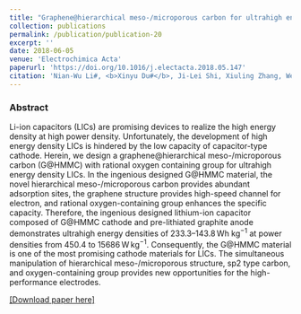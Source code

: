 ```yaml
---
title: "Graphene@hierarchical meso-/microporous carbon for ultrahigh energy density lithium-ion capacitors"
collection: publications
permalink: /publication/publication-20
excerpt: ''
date: 2018-06-05
venue: 'Electrochimica Acta'
paperurl: 'https://doi.org/10.1016/j.electacta.2018.05.147'
citation: 'Nian-Wu Li#, <b>Xinyu Du#</b>, Ji-Lei Shi, Xiuling Zhang, Wei Fan, Jiaona Wang, Shuyu Zhao, Yuebo Liu, Weihua Xu, Meicheng Li, Yu-Guo Guo, Congju Li, "Graphene@hierarchical meso-/microporous carbon for ultrahigh energy density lithium-ion capacitors", <b><i>Electrochimica Acta</i></b> <b>281</b>, 459-465 (2018)'
---
```

### Abstract

Li-ion capacitors (LICs) are promising devices to realize the high energy density at high power density. Unfortunately, the development of high energy density LICs is hindered by the low capacity of capacitor-type cathode. Herein, we design a graphene@hierarchical meso-/microporous carbon (G@HMMC) with rational oxygen containing group for ultrahigh energy density LICs. In the ingenious designed G@HMMC material, the novel hierarchical meso-/microporous carbon provides abundant adsorption sites, the graphene structure provides high-speed channel for electron, and rational oxygen-containing group enhances the specific capacity. Therefore, the ingenious designed lithium-ion capacitor composed of G@HMMC cathode and pre-lithiated graphite anode demonstrates ultrahigh energy densities of 233.3–143.8 Wh kg<sup>−1</sup> at power densities from 450.4 to 15686 W kg<sup>−1</sup>. Consequently, the G@HMMC material is one of the most promising cathode materials for LICs. The simultaneous manipulation of hierarchical meso-/microporous structure, sp2 type carbon, and oxygen-containing group provides new opportunities for the high-performance electrodes.

[[Download paper here]](https://doi.org/10.1016/j.electacta.2018.05.147)